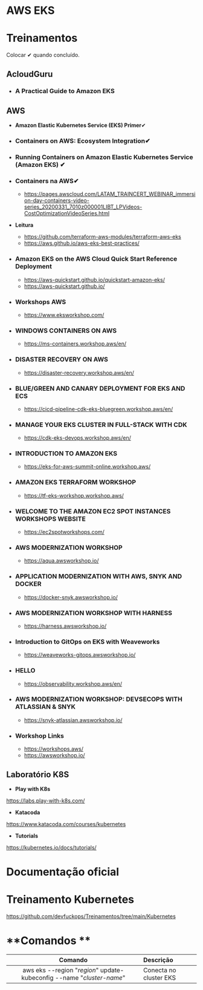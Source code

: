 

# **AWS EKS**

# **Treinamentos**

Colocar ✔ quando concluído. 



## **AcloudGuru**




- ### A Practical Guide to Amazon EKS

  ### 


## **AWS**



- **Amazon Elastic Kubernetes Service (EKS) Primer**✔

  

- ### **Containers on AWS: Ecosystem Integration✔**

- ### **Running Containers on Amazon Elastic Kubernetes Service (Amazon EKS)** ✔

- ### **Containers na AWS✔**
  - https://pages.awscloud.com/LATAM_TRAINCERT_WEBINAR_immersion-day-containers-video-series_20200331_7010z000001LIBT_LPVideos-CostOptimizationVideoSeries.html

  

  

- **Leitura**
  - https://github.com/terraform-aws-modules/terraform-aws-eks
  - https://aws.github.io/aws-eks-best-practices/



- ### Amazon EKS on the AWS Cloud Quick Start Reference Deployment
  - https://aws-quickstart.github.io/quickstart-amazon-eks/
  - https://aws-quickstart.github.io/



- ### **Workshops AWS**

  - https://www.eksworkshop.com/

  

- ### **WINDOWS CONTAINERS ON AWS**

  - https://ms-containers.workshop.aws/en/

  

  

- ### **DISASTER RECOVERY ON AWS**

  - https://disaster-recovery.workshop.aws/en/

  

- ### **BLUE/GREEN AND CANARY DEPLOYMENT FOR EKS AND ECS**

  - https://cicd-pipeline-cdk-eks-bluegreen.workshop.aws/en/



- ### **MANAGE YOUR EKS CLUSTER IN FULL-STACK WITH CDK**

  - https://cdk-eks-devops.workshop.aws/en/



- ### **INTRODUCTION TO AMAZON EKS**

  - https://eks-for-aws-summit-online.workshop.aws/



- ### **AMAZON EKS TERRAFORM WORKSHOP**

  - https://tf-eks-workshop.workshop.aws/



- ### **WELCOME TO THE AMAZON EC2 SPOT INSTANCES WORKSHOPS WEBSITE**

  - https://ec2spotworkshops.com/



- ### **AWS MODERNIZATION WORKSHOP**

  - https://aqua.awsworkshop.io/



- ### **APPLICATION MODERNIZATION WITH AWS, SNYK AND DOCKER**

  - https://docker-snyk.awsworkshop.io/



- ### **AWS MODERNIZATION WORKSHOP WITH HARNESS**

  - https://harness.awsworkshop.io/



- ### **Introduction to GitOps on EKS with Weaveworks**

  - https://weaveworks-gitops.awsworkshop.io/



- ### **HELLO** 

  - https://observability.workshop.aws/en/



- ### **AWS MODERNIZATION WORKSHOP: DEVSECOPS WITH ATLASSIAN & SNYK**

  - https://snyk-atlassian.awsworkshop.io/



- ### **Workshop Links**

  - https://workshops.aws/
  - https://awsworkshop.io/



### 



## **Laboratório K8S**

- **Play with K8s**

https://labs.play-with-k8s.com/

- **Katacoda**

https://www.katacoda.com/courses/kubernetes

- **Tutorials**

https://kubernetes.io/docs/tutorials/

# **Documentação oficial**

# **Treinamento Kubernetes**

https://github.com/devfuckops/Treinamentos/tree/main/Kubernetes

# **Comandos **





|                           Comando                            | Descrição              |
| :----------------------------------------------------------: | :--------------------- |
| aws eks --region "*region*" update-kubeconfig --name "*cluster-name*" | Conecta no cluster EKS |

